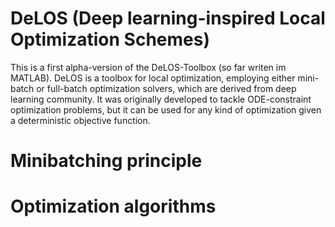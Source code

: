 # DeLOS (Deep learning-inspired Local Optimization Schemes)

This is a first alpha-version of the DeLOS-Toolbox (so far writen im MATLAB).
DeLOS is a toolbox for local optimization, employing either mini-batch or full-batch optimization solvers, which are derived from deep learning community. It was originally developed to tackle ODE-constraint optimization problems, but it can be used for any kind of optimization given a deterministic objective function.

# Minibatching principle

# Optimization algorithms
